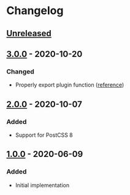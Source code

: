 # Changelog

## [Unreleased][]

## [3.0.0][] - 2020-10-20

### Changed

-   Properly export plugin function
    ([reference](https://github.com/postcss/postcss/issues/1441))

## [2.0.0][] - 2020-10-07

### Added

-   Support for PostCSS 8

## [1.0.0][] - 2020-06-09

### Added

-   Initial implementation

[unreleased]:
	https://github.com/niksy/postcss-escape-generated-content-string/compare/v1.0.0...HEAD
[1.0.0]:
	https://github.com/niksy/postcss-escape-generated-content-string/tree/v1.0.0
[unreleased]:
	https://github.com/niksy/postcss-escape-generated-content-string/compare/v2.0.0...HEAD
[2.0.0]:
	https://github.com/niksy/postcss-escape-generated-content-string/tree/v2.0.0
[unreleased]:
	https://github.com/niksy/postcss-escape-generated-content-string/compare/v3.0.0...HEAD
[3.0.0]:
	https://github.com/niksy/postcss-escape-generated-content-string/tree/v3.0.0
